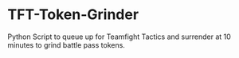 # TFT-Token-Grinder
Python Script to queue up for Teamfight Tactics and surrender at 10 minutes to grind battle pass tokens.
